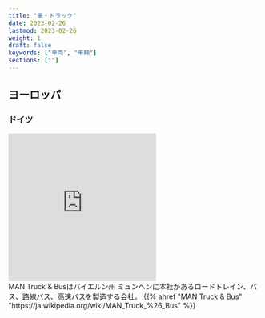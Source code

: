 ```yaml
---
title: "車・トラック"
date: 2023-02-26
lastmod: 2023-02-26
weight: 1
draft: false
keywords: ["車両", "車輛"]
sections: [""]
---
```


## ヨーロッパ
### ドイツ
<div class="googlemap-if">
<iframe src="https://www.google.com/maps/embed?pb=!4v1677760978413!6m8!1m7!1s0ydUn-RyvTJu8edlSqzU2A!2m2!1d48.13200376275904!2d11.57951449145436!3f341.66631805876665!4f-21.58196179088864!5f1.8833043966256349" width="295" height="295" style="border:0;" allowfullscreen="" loading="lazy" referrerpolicy="no-referrer-when-downgrade"></iframe>

<div class="description">
MAN Truck & Busはバイエルン州 ミュンヘンに本社があるロードトレイン、バス、路線バス、高速バスを製造する会社。
 {{% ahref "MAN Truck & Bus" "https://ja.wikipedia.org/wiki/MAN_Truck_%26_Bus" %}}
</div>
</div>
